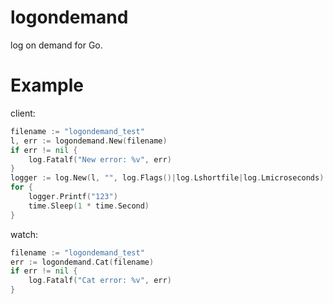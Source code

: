 # logondemand
log on demand for Go.

# Example

client: 

```Go
filename := "logondemand_test"
l, err := logondemand.New(filename)
if err != nil {
    log.Fatalf("New error: %v", err)
}
logger := log.New(l, "", log.Flags()|log.Lshortfile|log.Lmicroseconds)
for {
    logger.Printf("123")
    time.Sleep(1 * time.Second)
}
```

watch:

```Go
filename := "logondemand_test"
err := logondemand.Cat(filename)
if err != nil {
    log.Fatalf("Cat error: %v", err)
}
```